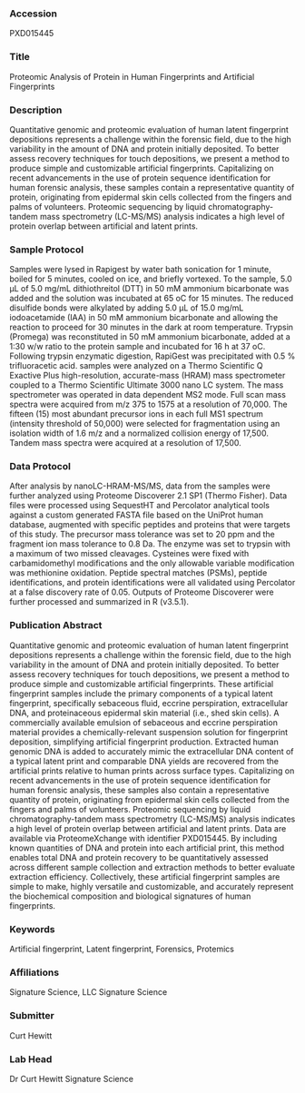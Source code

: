 ### Accession
PXD015445

### Title
Proteomic Analysis of Protein in Human Fingerprints and Artificial Fingerprints

### Description
Quantitative genomic and proteomic evaluation of human latent fingerprint depositions represents a challenge within the forensic field, due to the high variability in the amount of DNA and protein initially deposited. To better assess recovery techniques for touch depositions, we present a method to produce simple and customizable artificial fingerprints. Capitalizing on recent advancements in the use of protein sequence identification for human forensic analysis, these samples contain a representative quantity of protein, originating from epidermal skin cells collected from the fingers and palms of volunteers. Proteomic sequencing by liquid chromatography-tandem mass spectrometry (LC-MS/MS) analysis indicates a high level of protein overlap between artificial and latent prints.

### Sample Protocol
Samples were lysed in Rapigest by water bath sonication for 1 minute, boiled for 5 minutes, cooled on ice, and briefly vortexed. To the sample, 5.0 µL of 5.0 mg/mL dithiothreitol (DTT) in 50 mM ammonium bicarbonate was added and the solution was incubated at 65 oC for 15 minutes. The reduced disulfide bonds were alkylated by adding 5.0 µL of 15.0 mg/mL iodoacetamide (IAA) in 50 mM ammonium bicarbonate and allowing the reaction to proceed for 30 minutes in the dark at room temperature. Trypsin (Promega) was reconstituted in 50 mM ammonium bicarbonate, added at a 1:30 w/w ratio to the protein sample and incubated for 16 h at 37 oC. Following trypsin enzymatic digestion, RapiGest was precipitated with 0.5 % trifluoracetic acid. samples were analyzed on a Thermo Scientific Q Exactive Plus high-resolution, accurate-mass (HRAM) mass spectrometer coupled to a Thermo Scientific Ultimate 3000 nano LC system. The mass spectrometer was operated in data dependent MS2 mode. Full scan mass spectra were acquired from m/z 375 to 1575 at a resolution of 70,000. The fifteen (15) most abundant precursor ions in each full MS1 spectrum (intensity threshold of 50,000) were selected for fragmentation using an isolation width of 1.6 m/z and a normalized collision energy of 17,500. Tandem mass spectra were acquired at a resolution of 17,500.

### Data Protocol
After analysis by nanoLC-HRAM-MS/MS, data from the samples were further analyzed using Proteome Discoverer 2.1 SP1 (Thermo Fisher). Data files were processed using SequestHT and Percolator analytical tools against a custom generated FASTA file based on the UniProt human database, augmented with specific peptides and proteins that were targets of this study. The precursor mass tolerance was set to 20 ppm and the fragment ion mass tolerance to 0.8 Da. The enzyme was set to trypsin with a maximum of two missed cleavages. Cysteines were fixed with carbamidomethyl modifications and the only allowable variable modification was methionine oxidation. Peptide spectral matches (PSMs), peptide identifications, and protein identifications were all validated using Percolator at a false discovery rate of 0.05. Outputs of Proteome Discoverer were further processed and summarized in R (v3.5.1).

### Publication Abstract
Quantitative genomic and proteomic evaluation of human latent fingerprint depositions represents a challenge within the forensic field, due to the high variability in the amount of DNA and protein initially deposited. To better assess recovery techniques for touch depositions, we present a method to produce simple and customizable artificial fingerprints. These artificial fingerprint samples include the primary components of a typical latent fingerprint, specifically sebaceous fluid, eccrine perspiration, extracellular DNA, and proteinaceous epidermal skin material (i.e., shed skin cells). A commercially available emulsion of sebaceous and eccrine perspiration material provides a chemically-relevant suspension solution for fingerprint deposition, simplifying artificial fingerprint production. Extracted human genomic DNA is added to accurately mimic the extracellular DNA content of a typical latent print and comparable DNA yields are recovered from the artificial prints relative to human prints across surface types. Capitalizing on recent advancements in the use of protein sequence identification for human forensic analysis, these samples also contain a representative quantity of protein, originating from epidermal skin cells collected from the fingers and palms of volunteers. Proteomic sequencing by liquid chromatography-tandem mass spectrometry (LC-MS/MS) analysis indicates a high level of protein overlap between artificial and latent prints. Data are available via ProteomeXchange with identifier PXD015445. By including known quantities of DNA and protein into each artificial print, this method enables total DNA and protein recovery to be quantitatively assessed across different sample collection and extraction methods to better evaluate extraction efficiency. Collectively, these artificial fingerprint samples are simple to make, highly versatile and customizable, and accurately represent the biochemical composition and biological signatures of human fingerprints.

### Keywords
Artificial fingerprint, Latent fingerprint, Forensics, Protemics

### Affiliations
Signature Science, LLC
Signature Science

### Submitter
Curt Hewitt

### Lab Head
Dr Curt Hewitt
Signature Science


